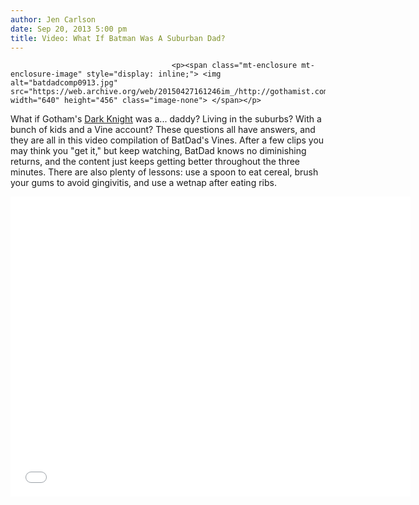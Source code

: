 ```yaml
---
author: Jen Carlson
date: Sep 20, 2013 5:00 pm
title: Video: What If Batman Was A Suburban Dad?
---
```


	
										<p><span class="mt-enclosure mt-enclosure-image" style="display: inline;"> <img alt="batdadcomp0913.jpg" src="https://web.archive.org/web/20150427161246im_/http://gothamist.com/attachments/arts_jen/batdadcomp0913.jpg" width="640" height="456" class="image-none"> </span></p>

<p>What if Gotham&apos;s <a href="https://web.archive.org/web/20150427161246/http://gothamist.com/tags/darkknight">Dark Knight</a> was a... daddy? Living in the suburbs? With a bunch of kids and a Vine account? These questions all have answers, and they are all in this video compilation of BatDad&apos;s Vines. After a few clips you may think you &quot;get it,&quot; but keep watching, BatDad knows no diminishing returns, and the content just keeps getting better throughout the three minutes. There are also plenty of lessons: use a spoon to eat cereal, brush your gums to avoid gingivitis, and use a wetnap after eating ribs.</p>

<p><iframe width="640" height="480" src="//web.archive.org/web/20150427161246if_/http://www.youtube.com/embed/YlVi0noRr-o" frameborder="0" allowfullscreen></iframe></p>					
										
									
				